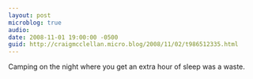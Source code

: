 ```yaml
---
layout: post
microblog: true
audio: 
date: 2008-11-01 19:00:00 -0500
guid: http://craigmcclellan.micro.blog/2008/11/02/t986512335.html
---
```

Camping on the night where you get an extra hour of sleep was a waste.
